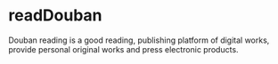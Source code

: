 # readDouban
Douban reading is a good reading, publishing platform of digital works, provide personal original works and press electronic products.
